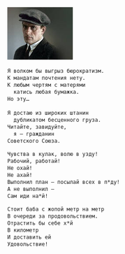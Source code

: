 <!--2022-06-25 11:35:12-->
<img src="mayakovskii.jpg" alt=""> 

    Я волком бы выгрыз бюрократизм.
    К мандатам почтения нету.
    К любым чертям с матерями 
      катись любая бумажка.
    Но эту…
    
    Я достаю из широких штанин 
      дубликатом бесценного груза.
    Читайте, завидуйте,
      я — гражданин
    Советского Союза.
>
    Чувства в кулак, волю в узду!
    Рабочий, работай!
    Не охай!
    Не ахай!
    Выполнил план — посылай всех в п*ду!
    А не выполнил —
    Сам иди на*й!
>
    Стоит баба с жопой метр на метр
    В очереди за продовольствием.
    Отрастить бы себе х*й
    В километр
    И доставить ей
    Удовольствие!